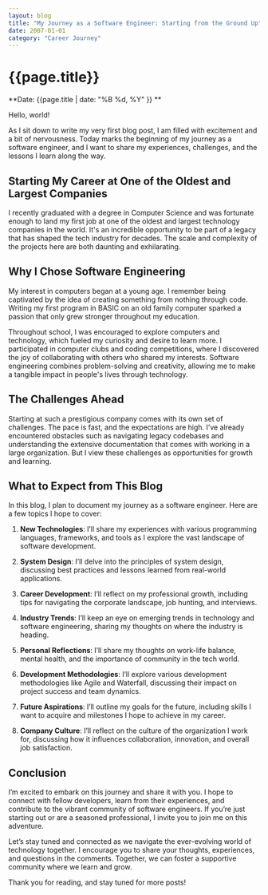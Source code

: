```yaml
---
layout: blog
title: "My Journey as a Software Engineer: Starting from the Ground Up"
date: 2007-01-01
category: "Career Journey"
---
```



# {{page.title}}

**Date: {{page.title | date: "%B %d, %Y" }} **

Hello, world!

As I sit down to write my very first blog post, I am filled with excitement and a bit of nervousness. Today marks the beginning of my journey as a software engineer, and I want to share my experiences, challenges, and the lessons I learn along the way.

## Starting My Career at One of the Oldest and Largest Companies

I recently graduated with a degree in Computer Science and was fortunate enough to land my first job at one of the oldest and largest technology companies in the world. It's an incredible opportunity to be part of a legacy that has shaped the tech industry for decades. The scale and complexity of the projects here are both daunting and exhilarating.

## Why I Chose Software Engineering

My interest in computers began at a young age. I remember being captivated by the idea of creating something from nothing through code. Writing my first program in BASIC on an old family computer sparked a passion that only grew stronger throughout my education. 

Throughout school, I was encouraged to explore computers and technology, which fueled my curiosity and desire to learn more. I participated in computer clubs and coding competitions, where I discovered the joy of collaborating with others who shared my interests. Software engineering combines problem-solving and creativity, allowing me to make a tangible impact in people's lives through technology.

## The Challenges Ahead

Starting at such a prestigious company comes with its own set of challenges. The pace is fast, and the expectations are high. I’ve already encountered obstacles such as navigating legacy codebases and understanding the extensive documentation that comes with working in a large organization. But I view these challenges as opportunities for growth and learning.

## What to Expect from This Blog

In this blog, I plan to document my journey as a software engineer. Here are a few topics I hope to cover:

1. **New Technologies**: I’ll share my experiences with various programming languages, frameworks, and tools as I explore the vast landscape of software development.

2. **System Design**: I’ll delve into the principles of system design, discussing best practices and lessons learned from real-world applications.

3. **Career Development**: I’ll reflect on my professional growth, including tips for navigating the corporate landscape, job hunting, and interviews.

4. **Industry Trends**: I’ll keep an eye on emerging trends in technology and software engineering, sharing my thoughts on where the industry is heading.

5. **Personal Reflections**: I’ll share my thoughts on work-life balance, mental health, and the importance of community in the tech world.

6. **Development Methodologies**: I’ll explore various development methodologies like Agile and Waterfall, discussing their impact on project success and team dynamics.

7. **Future Aspirations**: I’ll outline my goals for the future, including skills I want to acquire and milestones I hope to achieve in my career.

8. **Company Culture**: I’ll reflect on the culture of the organization I work for, discussing how it influences collaboration, innovation, and overall job satisfaction.

## Conclusion

I’m excited to embark on this journey and share it with you. I hope to connect with fellow developers, learn from their experiences, and contribute to the vibrant community of software engineers. If you’re just starting out or are a seasoned professional, I invite you to join me on this adventure.

Let’s stay tuned and connected as we navigate the ever-evolving world of technology together. I encourage you to share your thoughts, experiences, and questions in the comments. Together, we can foster a supportive community where we learn and grow.

Thank you for reading, and stay tuned for more posts!
